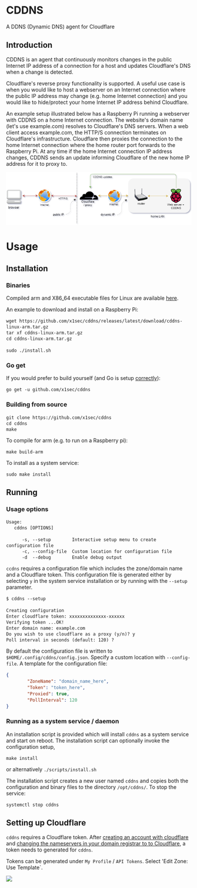 # CDDNS
A DDNS (Dynamic DNS) agent for Cloudflare

## Introduction
CDDNS is an agent that continuously monitors changes in the public Internet IP address of a connection for a host and updates Cloudflare's DNS when a change is detected.


Cloudflare's reverse proxy functionality is supported. A useful use case is when you would like to host a webserver on an Internet connection where the public IP address may change (e.g. home Internet connection) and you would like to hide/protect your home Internet IP address behind Cloudflare. 

An example setup illustrated below has a Raspberry Pi running a webserver with CDDNS on a home Internet connection. The website's domain name (let's use example.com) resolves to Cloudflare's DNS servers. When a web client access example.com, the HTTP/S connection terminates on Cloudflare's infrastructure. Cloudflare then proxies the connection to the home Internet connection where the home router port forwards to the Raspberry Pi. At any time if the home Internet connection IP address changes, CDDNS sends an update informing Cloudflare of the new home IP address for it to proxy to.

![](doc/example.png)

# Usage
## Installation

### Binaries
Compiled arm and X86_64 executable files for Linux are available [here](https://github.com/x1sec/cddns/releases/).

An example to download and install on a Raspberry Pi:
```
wget https://github.com/x1sec/cddns/releases/latest/download/cddns-linux-arm.tar.gz
tar xf cddns-linux-arm.tar.gz
cd cddns-linux-arm.tar.gz

sudo ./install.sh
```

### Go get
If you would prefer to build yourself (and Go is setup [correctly](https://golang.org/doc/install)):
```
go get -u github.com/x1sec/cddns
```
### Building from source
```
git clone https://github.com/x1sec/cddns
cd cddns
make
```
To compile for arm (e.g. to run on a Raspberry pi):
```
make build-arm
```
To install as a system service:
```
sudo make install
```

## Running
### Usage options
```
Usage:
   cddns [OPTIONS]

      -s, --setup        Interactive setup menu to create configuration file
      -c, --config-file  Custom location for configuration file
      -d  --debug        Enable debug output
```
`ccdns` requires a configuration file which includes the zone/domain name and a Cloudflare token. This configuration file is generated either by selecting `y` in the system service installation or by running with the `--setup` parameter.
```
$ cddns --setup

Creating configuration
Enter cloudflare token: xxxxxxxxxxxxxx-xxxxxx
Verifying token ...OK!
Enter domain name: example.com
Do you wish to use cloudflare as a proxy (y/n)? y
Poll interval in seconds (default: 120) ?
```

By default the configuration file is written to `$HOME/.config/cddns/config.json`. Specify a custom location with `--config-file`.
A template for the configuration file:
```json
{
        "ZoneName": "domain_name_here",
        "Token": "token_here",
        "Proxied": true,
        "PollInterval": 120
}
```

### Running as a system service / daemon
An installation script is provided which will install `cddns` as a system service and start on reboot. The installation script can optionally invoke the configuration setup,

```
make install
``` 
or alternatively 
```./scripts/install.sh```

The installation script creates a new user named `cddns` and copies both the configuration and binary files to the directory `/opt/cddns/`.
To stop the service:
```
systemctl stop cddns
```

## Setting up Cloudflare
`cddns` requires a Cloudflare token. After [creating an account with cloudflare](https://support.cloudflare.com/hc/en-us/articles/201720164-Creating-a-Cloudflare-account-and-adding-a-website) and [changing the nameservers in your domain registrar to to Cloudflare](https://support.cloudflare.com/hc/en-us/articles/205195708), a token needs to generated for `cddns`. 

Tokens can be generated under `My Profile` / `API Tokens`. Select 'Edit Zone: Use Template`.

![](doc/create_token_1.png)
